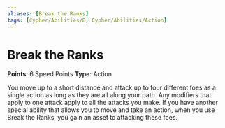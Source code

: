 ```yaml
---
aliases: [Break the Ranks]
tags: [Cypher/Abilities/B, Cypher/Abilities/Action]
---
```


# Break the Ranks

**Points**: 6 Speed Points
**Type**: Action

You move up to a short distance and attack up to four different foes as a single action as long as they are all along your path. Any modifiers that apply to one attack apply to all the attacks you make. If you have another special ability that allows you to move and take an action, when you use Break the Ranks, you gain an asset to attacking these foes.
